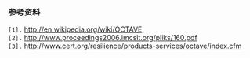 ### 参考资料 ###
`[1].` http://en.wikipedia.org/wiki/OCTAVE<br>
<code>[2].</code> <a href='http://www.proceedings2006.imcsit.org/pliks/160.pdf'>http://www.proceedings2006.imcsit.org/pliks/160.pdf</a><br>
<code>[3].</code> <a href='http://www.cert.org/resilience/products-services/octave/index.cfm'>http://www.cert.org/resilience/products-services/octave/index.cfm</a><br>